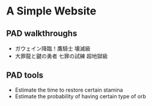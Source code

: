 # A Simple Website
## PAD walkthroughs
-   ガウェイン降臨！鷹騎士 壊滅級
-   大罪龍と鍵の勇者 七罪の試練 超地獄級
## PAD tools 
-   Estimate the time to restore certain stamina
-   Estimate the probability of having certain type of orb

    
